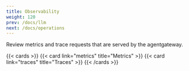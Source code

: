 ```yaml
---
title: Observability
weight: 120
prev: /docs/llm
next: /docs/operations
---
```


Review metrics and trace requests that are served by the agentgateway. 

{{< cards >}}
  {{< card link="metrics" title="Metrics" >}}
  {{< card link="traces" title="Traces" >}}
{{< /cards >}}